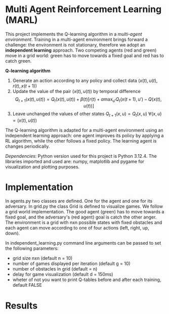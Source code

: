 # Multi Agent Reinforcement Learning (MARL)
This project implements the Q-learning algorithm in a *multi-agent environment*. Training in a multi-agent environment brings forward a challenge: the environment is not stationary, therefore we adopt an **independent learning** approach. Two competing agents (red and green) move in a grid world: green has to move towards a fixed goal and red has to catch green.  

**Q-learning algorithm**
1) Generate an action according to any policy and collect data $(x(t), u(t), r(t), x(t+1))$
2) Update the value of the pair $(x(t), u(t))$ by temporal difference $$Q_{t+1}(x(t), u(t)) = Q_{t}(x(t), u(t)) + \beta(t)[r(t) + \alpha \max_{u'} Q_t (x(t+1), u') - Q(x(t), u(t))] $$
3) Leave unchanged the values of other states $Q_{t+1}(x, u) = Q_t(x,u)$ $\forall(x,u) \!= (x(t), u(t))$

The Q-learning algorithm is adapted for a multi-agent environment using an independent learning approach: one agent improves its policy by applying a RL algorithm, while the other follows a fixed policy. The learning agent is changes periodically.
 
*Dependencies*: Python version used for this project is Python 3.12.4. The libraries imported and used are: numpy, matplotlib and pygame for visualization and plotting purposes. 

# Implementation 
In agents.py two classes are defined. One for the agent and one for its adversary. In grid.py the class Grid is defined to visualize games.  We follow a grid world implementation. The good agent (green) has to move towards a fixed goal, and the adversary's (red agent) goal is catch the other anger. The environment is a grid with nxn possible states with fixed obstacles and each agent can move according to one of four actions (left, right, up, down). 

In independent_learning.py command line arguments can be passed to set the following parameters:
- grid size nxn (default n = 10)
- number of games displayed per iteration (default g = 10)
- number of obstacles in grid (default = n)
- delay for game visualization (default d = 150ms)
- wheter of not you want to print Q-tables before and after each training, default FALSE

# Results 
